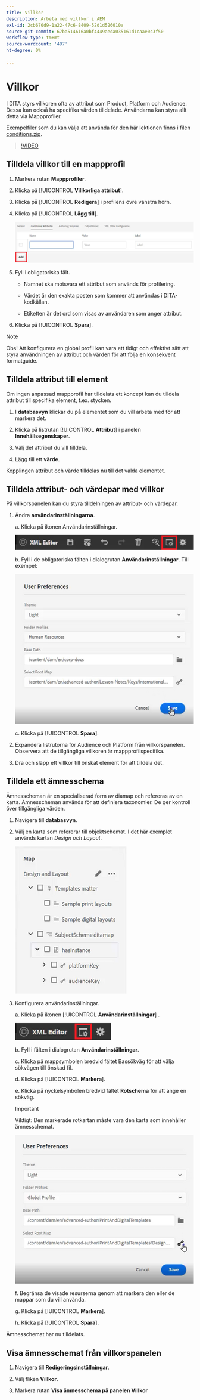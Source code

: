 ```yaml
---
title: Villkor
description: Arbeta med villkor i AEM
exl-id: 2cb670d9-1a22-47c6-8409-52d1d526010a
source-git-commit: 67ba514616a0bf4449aeda035161d1caae0c3f50
workflow-type: tm+mt
source-wordcount: '497'
ht-degree: 0%

---
```


# Villkor

I DITA styrs villkoren ofta av attribut som Product, Platform och Audience. Dessa kan också ha specifika värden tilldelade. Användarna kan styra allt detta via Mappprofiler.

Exempelfiler som du kan välja att använda för den här lektionen finns i filen [conditions.zip](assets/conditions.zip).

>[!VIDEO](https://video.tv.adobe.com/v/342755?quality=12&learn=on)

## Tilldela villkor till en mappprofil

1. Markera rutan **Mappprofiler**.

1. Klicka på [!UICONTROL **Villkorliga attribut**].

1. Klicka på [!UICONTROL **Redigera**] i profilens övre vänstra hörn.

1. Klicka på [!UICONTROL **Lägg till**].

   ![Villkor i mappprofiler](images/lesson-13/add-name.png)

1. Fyll i obligatoriska fält.

   - Namnet ska motsvara ett attribut som används för profilering.

   - Värdet är den exakta posten som kommer att användas i DITA-kodkällan.

   - Etiketten är det ord som visas av användaren som anger attribut.

1. Klicka på [!UICONTROL **Spara**].

>[!NOTE]
>
>Obs! Att konfigurera en global profil kan vara ett tidigt och effektivt sätt att styra användningen av attribut och värden för att följa en konsekvent formatguide.

## Tilldela attribut till element

Om ingen anpassad mappprofil har tilldelats ett koncept kan du tilldela attribut till specifika element, t.ex. stycken.

1. I **databasvyn** klickar du på elementet som du vill arbeta med för att markera det.

1. Klicka på listrutan [!UICONTROL **Attribut**] i panelen **Innehållsegenskaper**.

1. Välj det attribut du vill tilldela.

1. Lägg till ett **värde**.

Kopplingen attribut och värde tilldelas nu till det valda elementet.

## Tilldela attribut- och värdepar med villkor

På villkorspanelen kan du styra tilldelningen av attribut- och värdepar.

1. Ändra **användarinställningarna**.

   a. Klicka på ikonen Användarinställningar.

   ![Ikon för användarinställningar](images/lesson-13/user-prefs-icon.png)

   b. Fyll i de obligatoriska fälten i dialogrutan **Användarinställningar**. Till exempel:

   ![Användarinställningar](images/lesson-13/user-preferences.png)

   c. Klicka på [!UICONTROL **Spara**].

1. Expandera listrutorna för Audience och Platform från villkorspanelen. Observera att de tillgängliga villkoren är mappprofilspecifika.

1. Dra och släpp ett villkor till önskat element för att tilldela det.

## Tilldela ett ämnesschema

Ämnesscheman är en specialiserad form av diamap och refereras av en karta. Ämnesscheman används för att definiera taxonomier. De ger kontroll över tillgängliga värden.

1. Navigera till **databasvyn**.

1. Välj en karta som refererar till objektschemat. I det här exemplet används kartan _Design och Layout_.

   ![Användarinställningar](images/lesson-13/subject-scheme-map.png)

1. Konfigurera användarinställningar.

   a. Klicka på ikonen [!UICONTROL **Användarinställningar**] .

   ![Användarinställningar](images/lesson-13/user-prefs-icon-2.png)

   b. Fyll i fälten i dialogrutan **Användarinställningar**.

   c. Klicka på mappsymbolen bredvid fältet Bassökväg för att välja sökvägen till önskad fil.

   d. Klicka på [!UICONTROL **Markera**].

   e. Klicka på nyckelsymbolen bredvid fältet **Rotschema** för att ange en sökväg.

   >[!IMPORTANT]
   >
   >Viktigt: Den markerade rotkartan måste vara den karta som innehåller ämnesschemat.

   ![Användarinställningar](images/lesson-13/user-preferences-2.png)

   f. Begränsa de visade resurserna genom att markera den eller de mappar som du vill använda.

   g. Klicka på [!UICONTROL **Markera**].

   h. Klicka på [!UICONTROL **Spara**].

Ämnesschemat har nu tilldelats.

## Visa ämnesschemat från villkorspanelen

1. Navigera till **Redigeringsinställningar**.

1. Välj fliken **Villkor**.

1. Markera rutan **Visa ämnesschema på panelen Villkor**
